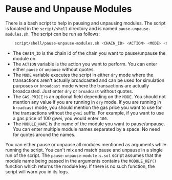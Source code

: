 # Pause and Unpause Modules

There is a bash script to help in pausing and unpausing modules. The script is located in the `script/shell` directory and is named `pause-unpause-modules.sh`. The script can be run as follows:

```bash
    script/shell/pause-unpause-modules.sh <CHAIN_ID> <ACTION> <MODE> <GAS_PRICE?> <MODULE_NAME>...
```

- The `CHAIN_ID` is the chain id of the chain you want to pause/unpause the module on.
- The `ACTION` variable is the action you want to perform. You can enter either `pause` or `unpause` without quotes.
- The `MODE` variable executes the script in either `dry` mode where the transactions aren't actually broadcasted and can be used for simulation purposes or `broadcast` mode where the transactions are actually broadcasted. Just enter `dry` or `broadcast` without quotes.
- The `GAS_PRICE` is an optional field depending on the `MODE`. You should not mention any value if you are running in `dry` mode. If you are running in `broadcast` mode, you should mention the gas price you want to use for the transactions without the `gwei` suffix. For example, if you want to use a gas price of 100 gwei, you would enter `100`.
- The `MODULE_NAME` is the name of the module you want to pause/unpause. You can enter multiple module names separated by a space. No need for quotes around the names.

You can either pause or unpause all modules mentioned as arguments while running the script. You can't mix and match pause and unpause in a single run of the script. The `pause-unpause-module.s.sol` script assumes that the module name being passed in the arguments contains the `MODULE_KEY()` function which returns the module key. If there is no such function, the script will warn you in its logs.
